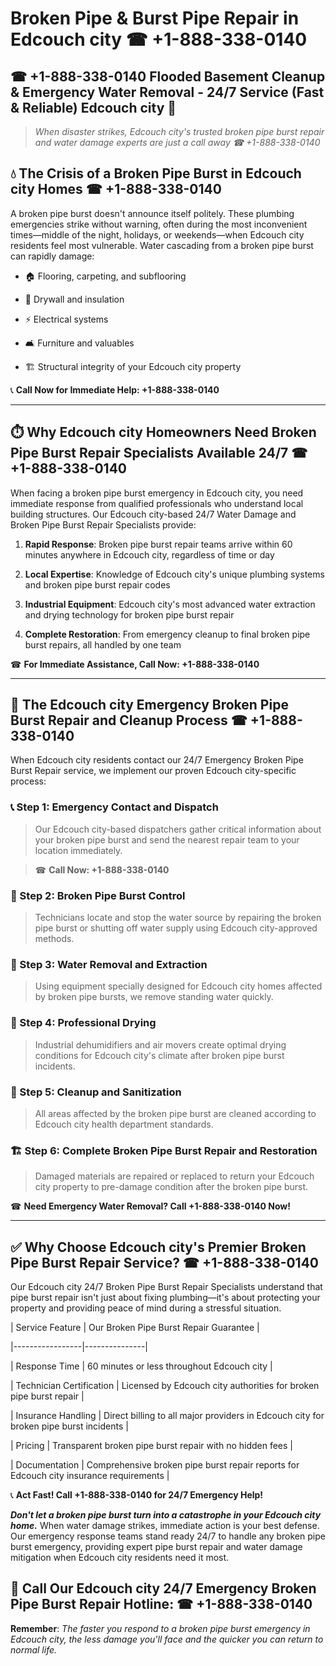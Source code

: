 # Broken Pipe & Burst Pipe Repair in Edcouch city ☎ +1-888-338-0140  
## ☎ +1-888-338-0140 Flooded Basement Cleanup & Emergency Water Removal - 24/7 Service (Fast & Reliable) Edcouch city 🚨  

> *When disaster strikes, Edcouch city's trusted broken pipe burst repair and water damage experts are just a call away ☎ +1-888-338-0140*  

## 💧 The Crisis of a Broken Pipe Burst in Edcouch city Homes ☎ +1-888-338-0140  

A broken pipe burst doesn't announce itself politely. These plumbing emergencies strike without warning, often during the most inconvenient times—middle of the night, holidays, or weekends—when Edcouch city residents feel most vulnerable. Water cascading from a broken pipe burst can rapidly damage:  

* 🏠 Flooring, carpeting, and subflooring  
* 🧱 Drywall and insulation  
* ⚡ Electrical systems  
* 🛋️ Furniture and valuables  
* 🏗️ Structural integrity of your Edcouch city property  

📞 **Call Now for Immediate Help: +1-888-338-0140**  

---  

## ⏱️ Why Edcouch city Homeowners Need Broken Pipe Burst Repair Specialists Available 24/7 ☎ +1-888-338-0140  

When facing a broken pipe burst emergency in Edcouch city, you need immediate response from qualified professionals who understand local building structures. Our Edcouch city-based 24/7 Water Damage and Broken Pipe Burst Repair Specialists provide:  

1. **Rapid Response**: Broken pipe burst repair teams arrive within 60 minutes anywhere in Edcouch city, regardless of time or day  
2. **Local Expertise**: Knowledge of Edcouch city's unique plumbing systems and broken pipe burst repair codes  
3. **Industrial Equipment**: Edcouch city's most advanced water extraction and drying technology for broken pipe burst repair  
4. **Complete Restoration**: From emergency cleanup to final broken pipe burst repairs, all handled by one team  

☎ **For Immediate Assistance, Call Now: +1-888-338-0140**  

---  

## 🔧 The Edcouch city Emergency Broken Pipe Burst Repair and Cleanup Process ☎ +1-888-338-0140  

When Edcouch city residents contact our 24/7 Emergency Broken Pipe Burst Repair service, we implement our proven Edcouch city-specific process:  

### 📞 Step 1: Emergency Contact and Dispatch  
> Our Edcouch city-based dispatchers gather critical information about your broken pipe burst and send the nearest repair team to your location immediately.  
> ☎ **Call Now: +1-888-338-0140**  

### 🚿 Step 2: Broken Pipe Burst Control  
> Technicians locate and stop the water source by repairing the broken pipe burst or shutting off water supply using Edcouch city-approved methods.  

### 🌊 Step 3: Water Removal and Extraction  
> Using equipment specially designed for Edcouch city homes affected by broken pipe bursts, we remove standing water quickly.  

### 💨 Step 4: Professional Drying  
> Industrial dehumidifiers and air movers create optimal drying conditions for Edcouch city's climate after broken pipe burst incidents.  

### 🧼 Step 5: Cleanup and Sanitization  
> All areas affected by the broken pipe burst are cleaned according to Edcouch city health department standards.  

### 🏗️ Step 6: Complete Broken Pipe Burst Repair and Restoration  
> Damaged materials are repaired or replaced to return your Edcouch city property to pre-damage condition after the broken pipe burst.  

☎ **Need Emergency Water Removal? Call +1-888-338-0140 Now!**  

---  

## ✅ Why Choose Edcouch city's Premier Broken Pipe Burst Repair Service? ☎ +1-888-338-0140  

Our Edcouch city 24/7 Broken Pipe Burst Repair Specialists understand that pipe burst repair isn't just about fixing plumbing—it's about protecting your property and providing peace of mind during a stressful situation.  

| Service Feature | Our Broken Pipe Burst Repair Guarantee |  
|-----------------|---------------|  
| Response Time | 60 minutes or less throughout Edcouch city |  
| Technician Certification | Licensed by Edcouch city authorities for broken pipe burst repair |  
| Insurance Handling | Direct billing to all major providers in Edcouch city for broken pipe burst incidents |  
| Pricing | Transparent broken pipe burst repair with no hidden fees |  
| Documentation | Comprehensive broken pipe burst repair reports for Edcouch city insurance requirements |  

📞 **Act Fast! Call +1-888-338-0140 for 24/7 Emergency Help!**  

***Don't let a broken pipe burst turn into a catastrophe in your Edcouch city home.*** When water damage strikes, immediate action is your best defense. Our emergency response teams stand ready 24/7 to handle any broken pipe burst emergency, providing expert pipe burst repair and water damage mitigation when Edcouch city residents need it most.  

## 📱 Call Our Edcouch city 24/7 Emergency Broken Pipe Burst Repair Hotline: ☎ +1-888-338-0140  

**Remember**: *The faster you respond to a broken pipe burst emergency in Edcouch city, the less damage you'll face and the quicker you can return to normal life.*